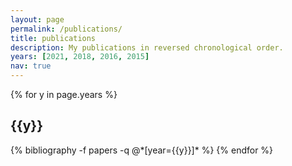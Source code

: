 ```yaml
---
layout: page
permalink: /publications/
title: publications
description: My publications in reversed chronological order.
years: [2021, 2018, 2016, 2015]
nav: true
---
```


<div class="publications">

{% for y in page.years %}

  <h2 class="year">{{y}}</h2>
  {% bibliography -f papers -q @*[year={{y}}]* %}
{% endfor %}

</div>
